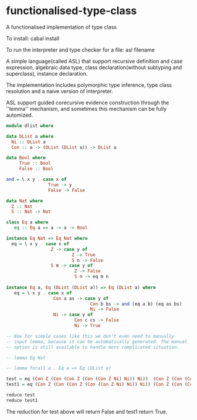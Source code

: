 # functionalised-type-class
A functionalised implementation of type class

To install: cabal install

To run the interpreter and type checker for a file: asl filename

A simple language(called ASL) that support recursive definition and case expression,
algebraic data type, class declaration(without subtyping and superclass),
instance declaration. 

The implementation includes polymorphic type inference, type class resolution and
a naive version of interpreter.

ASL support guided corecursive evidence construction through the ''lemma'' mechanism, 
and sometimes this mechanism can be fully automized.

```haskell
module dlist where

data DList a where
  Ni :: DList a
  Con :: a -> (DList (DList a)) -> DList a

data Bool where
     True :: Bool
     False :: Bool

and = \ x y . case x of
                True -> y
                False -> False

data Nat where
  Z :: Nat
  S :: Nat -> Nat

class Eq a where
   eq :: Eq a => a -> a -> Bool

instance Eq Nat => Eq Nat where
  eq = \ x y . case x of
                 Z -> case y of
                         Z -> True
                         S n -> False
                 S m -> case y of
                          Z -> False
                          S n -> eq m n
                  
instance Eq a, Eq (DList (DList a)) => Eq (DList a) where
   eq = \ x y . case x of
                  Con a as -> case y of
                                Con b bs -> and (eq a b) (eq as bs)
                                Ni -> False
                  Ni -> case y of
                          Con c cs -> False
                          Ni -> True

-- Now for simple cases like this we don't even need to manually 
-- input lemma, because it can be automatically generated. The manual
-- option is still available to handle more complicated situation.

-- lemma Eq Nat

-- lemma forall a . Eq a => Eq (DList a)

test = eq (Con Z (Con (Con Z (Con (Con Z Ni) Ni)) Ni))  (Con Z (Con (Con Z Ni) Ni))
test1 = eq (Con Z (Con (Con Z (Con (Con Z Ni) Ni)) Ni)) (Con Z (Con (Con Z (Con (Con Z Ni) Ni)) Ni))  

reduce test
reduce test1
```

The reduction for test above will return False and test1 return True. 